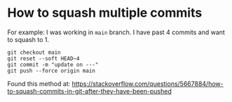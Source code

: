 # How to squash multiple commits

For example: I was working in ```main``` branch. I have past 4 commits and want to squash to 1.

```
git checkout main
git reset --soft HEAD~4
git commit -m "update on ---"
git push --force origin main
```

Found this method at: https://stackoverflow.com/questions/5667884/how-to-squash-commits-in-git-after-they-have-been-pushed
